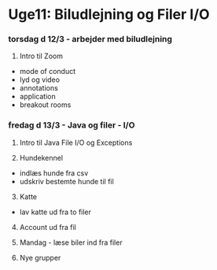 # Uge11: Biludlejning og Filer I/O
### torsdag d 12/3 - arbejder med biludlejning

1) Intro til Zoom

- mode of conduct
- lyd og video
- annotations
- application
- breakout rooms

### fredag d 13/3 - Java og filer - I/O

1) Intro til Java File I/O og Exceptions

2) Hundekennel
- indlæs hunde fra csv
- udskriv bestemte hunde til fil

3) Katte
- lav katte ud fra to filer

4) Account ud fra fil

5) Mandag - læse biler ind fra filer

6) Nye grupper
